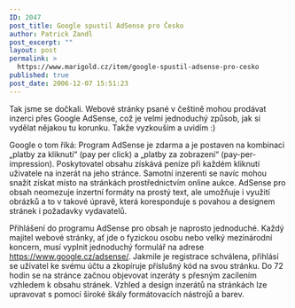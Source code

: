 ```yaml
---
ID: 2047
post_title: Google spustil AdSense pro Česko
author: Patrick Zandl
post_excerpt: ""
layout: post
permalink: >
  https://www.marigold.cz/item/google-spustil-adsense-pro-cesko
published: true
post_date: 2006-12-07 15:51:23
---
```

<texy>Tak jsme se dočkali. Webové stránky psané v češtině mohou prodávat inzerci přes Google AdSense, což je velmi jednoduchý způsob, jak si vydělat nějakou tu korunku. Takže vyzkouším a uvidím :)

Google o tom říká: Program AdSense je zdarma a je postaven na kombinaci „platby za kliknutí“ (pay per click) a „platby za zobrazení“ (pay-per-impression). Poskytovatel obsahu získává peníze při každém kliknutí uživatele na inzerát na jeho stránce. Samotní inzerenti se navíc mohou snažit získat místo na stránkách prostřednictvím online aukce. AdSense pro obsah neomezuje inzertní formáty na prostý text, ale umožňuje i využití obrázků a to v takové úpravě, která koresponduje s povahou a designem stránek i požadavky vydavatelů. 

Přihlášení do programu AdSense pro obsah je naprosto jednoduché. Každý majitel webové stránky, ať jde o fyzickou osobu nebo velký mezinárodní koncern, musí vyplnit jednoduchý formulář na adrese <a href="https://www.google.cz/adsense/">https://www.google.cz/adsense/</a>. Jakmile je registrace schválena, přihlásí se uživatel ke svému účtu a zkopíruje příslušný kód na svou stránku. Do 72 hodin se na stránce začnou objevovat inzeráty s přesným zacílením vzhledem k obsahu stránek. Vzhled a design inzerátů na stránkách lze upravovat s pomocí široké škály formátovacích nástrojů a barev.